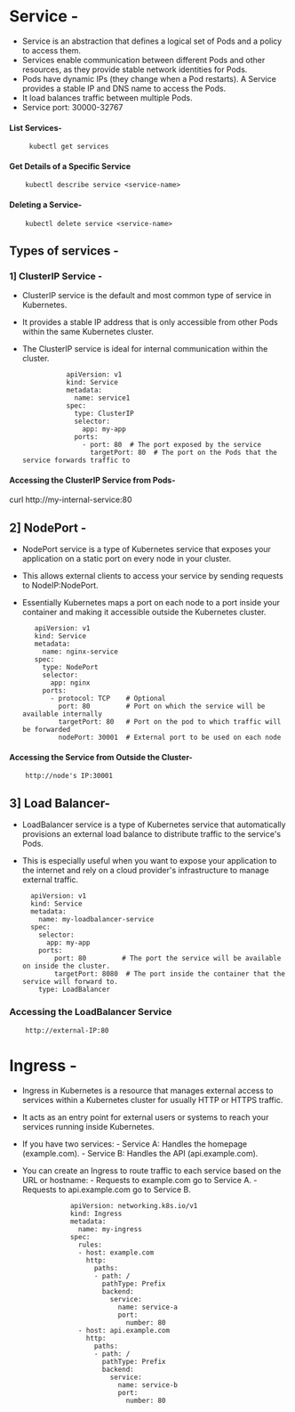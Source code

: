 # Service -
- Service is an abstraction that defines a logical set of Pods and a policy to access them.
- Services enable communication between different Pods and other resources, as they provide stable network identities for Pods.
- Pods have dynamic IPs (they change when a Pod restarts). A Service provides a stable IP and DNS name to access the Pods.
- It load balances traffic between multiple Pods.
- Service port: 30000-32767

#### List Services-

         kubectl get services

####  Get Details of a Specific Service

        kubectl describe service <service-name>

#### Deleting a Service-

        kubectl delete service <service-name>




## Types of services -

### 1] ClusterIP Service -
- ClusterIP service is the default and most common type of service in Kubernetes.
- It provides a stable IP address that is only accessible from other Pods within the same Kubernetes cluster.
- The ClusterIP service is ideal for internal communication within the cluster.

         
                 apiVersion: v1
                 kind: Service
                 metadata:
                   name: service1
                 spec:
                   type: ClusterIP  
                   selector:
                     app: my-app  
                   ports:
                     - port: 80  # The port exposed by the service
                       targetPort: 80  # The port on the Pods that the service forwards traffic to
                     




#### Accessing the ClusterIP Service from Pods-

curl http://my-internal-service:80



## 2]  NodePort -
- NodePort service is a type of Kubernetes service that exposes your application on a static port on every node in your cluster.
- This allows external clients to access your service by sending requests to NodeIP:NodePort.
- Essentially Kubernetes maps a port on each node to a port inside your container and making it accessible outside the Kubernetes cluster.

         apiVersion: v1
         kind: Service
         metadata:
           name: nginx-service
         spec:
           type: NodePort
           selector:
             app: nginx
           ports:
             - protocol: TCP    # Optional
               port: 80         # Port on which the service will be available internally
               targetPort: 80   # Port on the pod to which traffic will be forwarded
               nodePort: 30001  # External port to be used on each node
           


#### Accessing the Service from Outside the Cluster-

        http://node's IP:30001


## 3] Load Balancer-
- LoadBalancer service is a type of Kubernetes service that automatically provisions an external load balance to distribute traffic to the service's Pods.
- This is especially useful when you want to expose your application to the internet and rely on a cloud provider's infrastructure to manage external traffic.


        apiVersion: v1
        kind: Service
        metadata:
          name: my-loadbalancer-service
        spec:
          selector:
            app: my-app
          ports:
              port: 80         # The port the service will be available on inside the cluster.
              targetPort: 8080  # The port inside the container that the service will forward to.
          type: LoadBalancer   


### Accessing the LoadBalancer Service
        http://external-IP:80




# Ingress -
- Ingress in Kubernetes is a resource that manages external access to services within a Kubernetes cluster for usually HTTP or HTTPS traffic.
- It acts as an entry point for external users or systems to reach your services running inside Kubernetes.
- If you have two services:
       -  Service A: Handles the homepage (example.com).
       -  Service B: Handles the API (api.example.com).
- You can create an Ingress to route traffic to each service based on the URL or hostname:
       -  Requests to example.com go to Service A.
       -  Requests to api.example.com go to Service B.



                  apiVersion: networking.k8s.io/v1
                  kind: Ingress
                  metadata:
                    name: my-ingress
                  spec:
                    rules:
                    - host: example.com
                      http:
                        paths:
                        - path: /
                          pathType: Prefix
                          backend:
                            service:
                              name: service-a
                              port:
                                number: 80
                    - host: api.example.com
                      http:
                        paths:
                        - path: /
                          pathType: Prefix
                          backend:
                            service:
                              name: service-b
                              port:
                                number: 80
                    






  
